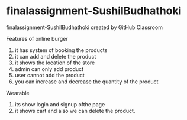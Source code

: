 # finalassignment-SushilBudhathoki
finalassignment-SushilBudhathoki created by GitHub Classroom

Features of online burger
1. it has system of booking the products
2. it can add and delete the product
3. it shows the location of the store
4. admin can only add product
5. user cannot add the product
6. you can increase and decrease the quantity of the product

Wearable
1. its show login and signup ofthe page
2. it shows cart and also we can delete the product.
